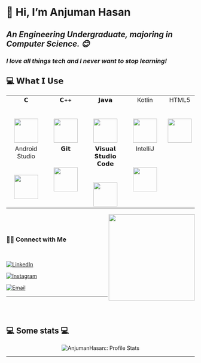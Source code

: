 # 👋 Hi, I’m  Anjuman Hasan 
## <p><em>An Engineering Undergraduate, majoring in Computer Science. 😊</br>
### <p> I love all things tech and I never want to stop learning!
</em></p>

## 💻 𝗪𝗵𝗮𝘁 𝗜 𝗨𝘀𝗲
 

<table>
  <tbody>
    <tr valign="top">
      <td width="25%" align="center">
        <span>𝗖</span><br><br><br>
         <img height="64px" src="https://cdn.svgporn.com/logos/c.svg"> 
      </td>
      <td width="25%" align="center">
        <span>𝗖++</span><br><br><br>
       <img height="64px" src="https://cdn.svgporn.com/logos/c-plusplus.svg">
      </td>
      <td width="25%" align="center">
        <span>𝗝𝗮𝘃𝗮</span><br><br><br>
        <img height="64px" src="https://cdn.svgporn.com/logos/java.svg">
      </td>
      <td width="25%" align="center">
        <span>  Kotlin  </span><br><br><br>
        <img height="64px" src="https://cdn.svgporn.com/logos/kotlin.svg">
      </td>
      <td width="25%" align="center">
        <span>HTML5</span><br><br><br>
       <img height="64px" src="https://cdn.svgporn.com/logos/html-5.svg">
      </td>
    </tr>
    <tr valign="top">
      <td width="25%" align="center">
        <span>Android Studio</span><br><br><br>
        <img height="64px" src="https://cdn.svgporn.com/logos/android-icon.svg">
      </td>
      <td width="25%" align="center">
        <span>𝗚𝗶𝘁</span><br><br><br>
        <img height="64px" src="https://cdn.svgporn.com/logos/git-icon.svg">
      </td>
      <td width="25%" align="center">
        <span>𝗩𝗶𝘀𝘂𝗮𝗹 𝗦𝘁𝘂𝗱𝗶𝗼 𝗖𝗼𝗱𝗲</span><br><br><br>
        <img height="64px" src="https://cdn.svgporn.com/logos/visual-studio-code.svg">
      </td>
     <td width="25%" align="center">
        <span>IntelliJ</span><br><br><br>
        <img height="64px" src="https://cdn.svgporn.com/logos/intellij-idea.svg"> 
      </td>
    </tr>
  </tbody>
</table>

<img align='right' src="https://media.giphy.com/media/ieyl9zmCjO4b4t6qoY/giphy.gif" width="230">

</br></br>

<h3> 🤝🏻 Connect with Me </h3>

<br>



<p align="center">

<a href="https://www.linkedin.com/in/anjuman-hasan"><img alt="LinkedIn" src="https://img.shields.io/badge/LinkedIn-Anjuman%20Hasan-blue?style=flat-square&logo=linkedin"></a>

<a href="https://www.instagram.com/anjjuu_/"><img alt="Instagram" src="https://img.shields.io/badge/Instagram-anjjuu-black?style=flat-square&logo=instagram"></a>

<a href="mailto:anju2084@gmail.com"><img alt="Email" src="https://img.shields.io/badge/Email-anju2084@gmail.com-blue?style=flat-square&logo=gmail"></a>

</p>

---

</br></br>
<h2>💻 Some stats 💻</h2>


<p align="center"><img src="https://github-readme-stats.vercel.app/api?username=AnjumanHasan&show_icons=true&theme=synthwave" alt="AnjumanHasan:: Profile Stats" /></p>

---
